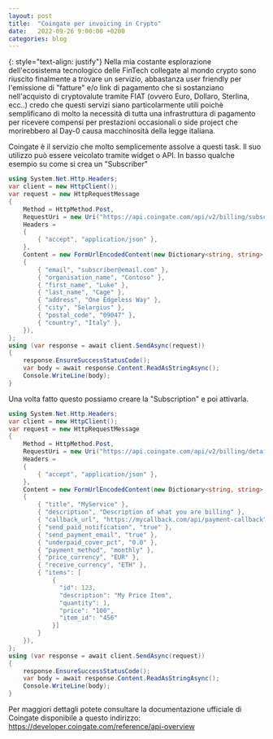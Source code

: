```yaml
---
layout: post
title:  "Coingate per invoicing in Crypto"
date:   2022-09-26 9:00:00 +0200
categories: blog
---
```

{: style="text-align: justify"}
Nella mia costante esplorazione dell'ecosistema tecnologico delle FinTech collegate al mondo crypto sono riuscito finalmente a trovare un servizio, abbastanza user friendly per l'emissione di "fatture" e/o link di pagamento che si sostanziano nell'acquisto di cryptovalute tramite FIAT (ovvero Euro, Dollaro, Sterlina, ecc..) credo che questi servizi siano particolarmente utili poichè semplificano di molto la necessità di tutta una infrastruttura di pagamento per ricevere compensi per prestazioni occasionali o side project che morirebbero al Day-0 causa macchinosità della legge italiana.

Coingate è il servizio che molto semplicemente assolve a questi task. Il suo utilizzo può essere veicolato tramite widget o API. In basso qualche esempio su come si crea un "Subscriber"

```csharp
using System.Net.Http.Headers;
var client = new HttpClient();
var request = new HttpRequestMessage
{
    Method = HttpMethod.Post,
    RequestUri = new Uri("https://api.coingate.com/api/v2/billing/subscribers"),
    Headers =
    {
        { "accept", "application/json" },
    },
    Content = new FormUrlEncodedContent(new Dictionary<string, string>
    {
        { "email", "subscriber@email.com" },
        { "organisation_name", "Contoso" },
        { "first_name", "Luke" },
        { "last_name", "Cage" },
        { "address", "One Edgeless Way" },
        { "city", "Selargius" },
        { "postal_code", "09047" },
        { "country", "Italy" },
    }),
};
using (var response = await client.SendAsync(request))
{
    response.EnsureSuccessStatusCode();
    var body = await response.Content.ReadAsStringAsync();
    Console.WriteLine(body);
}
```

Una volta fatto questo possiamo creare la "Subscription" e poi attivarla.
```csharp
using System.Net.Http.Headers;
var client = new HttpClient();
var request = new HttpRequestMessage
{
    Method = HttpMethod.Post,
    RequestUri = new Uri("https://api.coingate.com/api/v2/billing/details"),
    Headers =
    {
        { "accept", "application/json" },
    },
    Content = new FormUrlEncodedContent(new Dictionary<string, string>
    {
        { "title", "MyService" },
        { "description", "Description of what you are billing" },
        { "callback_url", "https://mycallback.com/api/payment-callback" },
        { "send_paid_notification", "true" },
        { "send_payment_email", "true" },
        { "underpaid_cover_pct", "0.0" },
        { "payment_method", "monthly" },
        { "price_currency", "EUR" },
        { "receive_currency", "ETH" },
        { "items": [
            {
              "id": 123,
              "description": "My Price Item",
              "quantity": 1,
              "price": "100",
              "item_id": "456"
            }]
        }
    }),
};
using (var response = await client.SendAsync(request))
{
    response.EnsureSuccessStatusCode();
    var body = await response.Content.ReadAsStringAsync();
    Console.WriteLine(body);
}
```


Per maggiori dettagli potete consultare la documentazione ufficiale di Coingate disponibile a questo indirizzo: https://developer.coingate.com/reference/api-overview